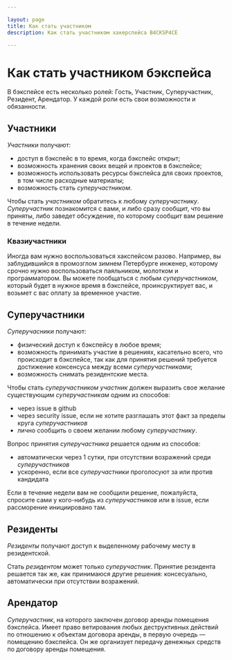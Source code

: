 ```yaml
---

layout: page
title: Как стать участником
description: Как стать участником хакерспейса B4CKSP4CE

---
```

# Как стать участником бэкспейса

В бэкспейсе есть несколько ролей: Гость, Участник, Суперучастник, Резидент, Арендатор. У каждой роли есть свои возможности и обязанности.

## Участники

*Участники* получают:
- доступ в бэкспейс в то время, когда бэкспейс открыт;
- возможность хранения своих вещей и проектов в бэкспейсе;
- возможность использовать ресурсы бэкспейса для своих проектов, в том числе расходные материалы;
- возможность стать *суперучастником*.

Чтобы стать *участником* обратитесь к любому *суперучастнику*. *Суперучастник* познакомится с вами, и либо сразу сообщит, что вы приняты, либо заведет обсуждение, по которому сообщит вам решение в течение недели.

### Квазиучастники

Иногда вам нужно воспользоваться хакспейсом разово. Например, вы заблудившийся в промозглом зимнем Петербурге инженер, которому срочно нужно воспользоваться паяльником, молотком и программатором. Вы можете пообщаться с любым *суперучастником*, который будет в нужное время в бэкспейсе, проинсруктирует вас, и возьмет с вас оплату за временное участие.

## Суперучастники

*Суперучасники* получают:
- физический доступ к бэкспейсу в любое время;
- возможность принимать участие в решениях, касательно всего, что происходит в бэкспейсе, так как для принятия решений требуется достижение консенсуса между всеми *суперучастниками*;
- возможность снимать резидентские места.

Чтобы стать *суперучастником* *участник* должен выразить свое желание существующим *суперучастникам* одним из способов:
- через issue в github
- через security issue, если не хотите разглашать этот факт за пределы круга *суперучастников*
- лично сообщить о своем желании любому *суперучастнику*.

Вопрос принятия *суперучастника* решается одним из способов:
- автоматически через 1 сутки, при отсутствии возражений среди *суперучастников*
- ускоренно, если все *суперучастники* проголосуют за или против кандидата

Если в течение недели вам не сообщили решение, пожалуйста, спросите сами у кого-нибудь из *суперучастников* или в issue, если рассморение инициировано там.

## Резиденты

*Резиденты* получают доступ к выделенному рабочему месту в резидентской.

Стать *резидентом* может только *суперучастник*. Принятие резидента решается так же, как принимаюся другие решения: консесуально, автоматически при отсутствии возражений.

## Арендатор

*Суперучастник*, на которого заключен договор аренды помещения бэкспейса. Имеет право ветирования любых деструктивных действий по отношению к объектам договора аренды, в первую очередь &mdash; помещению бэкспейса. Он же организует передачу денежных средств по договору аренды помещения.
